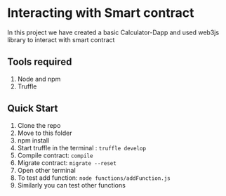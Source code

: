 # Interacting with Smart contract 

In this project we have created a basic Calculator-Dapp and used web3js library to interact with smart contract

## Tools required

1. Node and npm
2. Truffle 

## Quick Start

1. Clone the repo
2. Move to this folder
3. npm install
4. Start truffle in the terminal : `truffle develop`
5. Compile contract: `compile`
6. Migrate contract: `migrate --reset`
7. Open other terminal
8. To test add function: `node functions/addFunction.js`
9. Similarly you can test other functions
